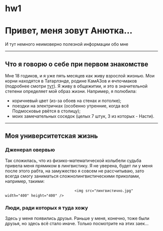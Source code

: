 # hw1
# Привет, меня зовут Анютка...
И тут немного неимоверно полезной информации обо мне
***
## Что я говорю о себе при первом знакомстве
Мне 18 годиков, и я уже пять месяцев как живу взрослой жизнью. Мои корни находятся в Татарлэнде, родине КамАЗов и өчпочмаков (подробнее смотри [тут](https://ru.wikipedia.org/wiki/%D0%9D%D0%B0%D0%B1%D0%B5%D1%80%D0%B5%D0%B6%D0%BD%D1%8B%D0%B5_%D0%A7%D0%B5%D0%BB%D0%BD%D1%8B)).
Я живу в общежитии, и это в значительной степени определяет мой образ жизни. Например, я полюбила:
* коричневый цвет (из-за обоев на стенах и потолке); 
* поездки на электричках (особенно утренние, когда всё Подмосковье рвётся в столицу);
* моих замечательных соседок (целых 7 штук, 3 из которых - Насти).
***
## Моя университетская жизнь
### Дженерал овервью
Так сложилась, что из физико-математической колыбели судьба привела меня прямиком в лингвистику. Я не уверена, будет ли у меня после этого рабта, на замужество я совсем не рассчитываю, зато всегда смогу заниматься сложнолингвистическими приколами, например, такими:

                                    <img src="лингвистично.jpg" width="400" height="400" />

### Люди, ради которых я туда хожу
Здесь у меня появились друзья. Раньше у меня, конечно, тоже были друзья, но здесь всё стало иначе. Только посмотрите на этих заек...

